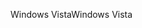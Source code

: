 <span data-ttu-id="9b203-101">Windows Vista</span><span class="sxs-lookup"><span data-stu-id="9b203-101">Windows Vista</span></span>
